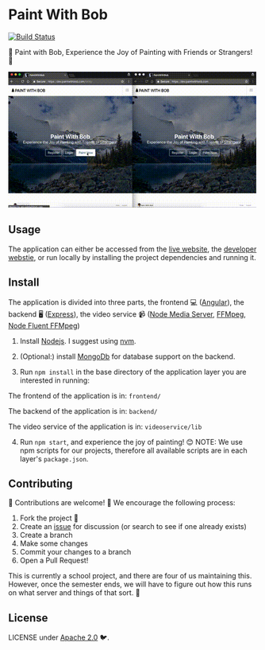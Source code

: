 # Paint With Bob

[![Build Status](https://travis-ci.org/PaintWithBob/paint-with-bob.svg?branch=master)](https://travis-ci.org/PaintWithBob/paint-with-bob)

🎨 Paint with Bob, Experience the Joy of Painting with Friends or Strangers! 🎨

![Paint With Bob Usage Demo Gif](./readmeAssets/paintWithBobDemoReadme.gif)

## Usage

The application can either be accessed from the [live website](https://paintwithbob.com), the [developer webstie](https://dev.paintwithbob.com), or run locally by installing the project dependencies and running it.

## Install

The application is divided into three parts, the frontend 💻 ([Angular](https://angular.io/)), the backend 🖥️ ([Express](https://expressjs.com/)), the video service 📹 ([Node Media Server](https://www.npmjs.com/package/node-media-server), [FFMpeg](https://www.ffmpeg.org/), [Node Fluent FFMpeg](https://github.com/fluent-ffmpeg/node-fluent-ffmpeg))

1. Install [Nodejs](https://nodejs.org/en/download/package-manager/). I suggest using [nvm](https://github.com/creationix/nvm).

2. (Optional:) install [MongoDb](https://www.digitalocean.com/community/tutorials/how-to-install-mongodb-on-ubuntu-16-04) for database support on the backend.


3. Run `npm install` in the base directory of the application layer you are interested in running:

The frontend of the application is in: `frontend/`

The backend of the application is in: `backend/`

The video service of the application is in: `videoservice/lib`

4. Run `npm start`, and experience the joy of painting! 😊 NOTE: We use npm scripts for our projects, therefore all available scripts are in each layer's `package.json`.


## Contributing

🌟 Contributions are welcome! 🌟 We encourage the following process:

1. Fork the project 🍴
2. Create an [issue](https://github.com/PaintWithBob/paint-with-bob/issues) for discussion (or search to see if one already exists)
3. Create a branch
4. Make some changes
5. Commit your changes to a branch
6. Open a Pull Request!

This is currently a school project, and there are four of us maintaining this. However, once the semester ends, we will have to figure out how this runs on what server and things of that sort. 🎒

## License

LICENSE under [Apache 2.0](https://oss.ninja/apache-2.0) 🐦.
